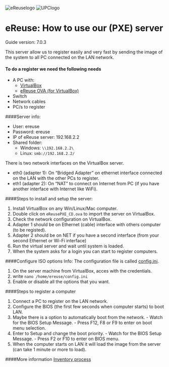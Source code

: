![eReuselogo](./images/eReuse_logo_200.png)
![UPClogo](./images/UPC_logo_200.png)

# eReuse: How to use our (PXE) server

Guide version: 7.0.3

This server allow us to register easily and very fast by sending the image of the system to all PC 
connected on the LAN network.

#### To do a register we need the following needs

- A PC with:
  - [VirtualBox](https://www.virtualbox.org/wiki/Downloads)
  - [eReuse OVA (for VirtualBox)](https://github.com/eReuse/device-inventory/releases/latest)
- Switch
- Network cables
- PC/s to register

####Server info: 
- User: ereuse 
- Password: ereuse 
- IP of eReuse server: 192.168.2.2 
- Shared folder: 
  - Windows: `\\192.168.2.2\`
  - Linux: `smb://192.168.2.2/`

There is two network interfaces on the VirtualBox server.
  - eth0 (adapter 1): On “Bridged Adapter” on ethernet interface connected on the LAN with the other PCs to register.
  - eth1 (adapter 2): On “NAT” to connect on Internet from PC (if you have another interface with Internet like Wi­Fi).

####Steps to install and setup the server:
1. Install VirtualBox on any Win/Linux/Mac computer.
2. Double click on `eReusePXE_CD.ova` to import the server on VirtualBox.
3. Check the network configuration on VirtualBox.
  1. Adapter 1 should be on Ethernet (cable) interface with others computer (to be registed).
  2. Adapter 2 should be on NET if you have a second interface (from your second Ethernet or Wi-Fi interface)
4. Run the virtual server and wait until system is loaded.
5. When the system asks for a login you can start to register computers.

####Configure ISO options
Info: The configuration file is called [config.ini](https://raw.githubusercontent.com/eReuse/device-inventory/master/device_inventory/config.ini).

1. On the server machine from VirtualBox, acces with the credentials.
2. write `nano /home/ereuse/config.ini`
3. Enable or disable all the options that you want.

####Steps to register a computer
1. Connect a PC to register on the LAN network.
2. Configure the BIOS (the first few seconds when computer starts) to boot LAN.
  1. Maybe there is a option to automatically boot from the network. 
    - Watch for the BIOS Setup Message. 
    - Press F12, F8 or F9 to enter on boot menu selection.
  2. Enter to Setup and change the boot priority.
    - Watch for the BIOS Setup Message.
    - Press F2 or F10 to enter on BIOS menu.
3. When the computer starts on LAN it will load the image from the server (can take 1 minute or more to load).

####More information
[Inventory process](https://github.com/eReuse/device-inventory/blob/master/docs/USB_Register.md#4-inventory-process-register-hardware-characteristics-of-a-computer)
